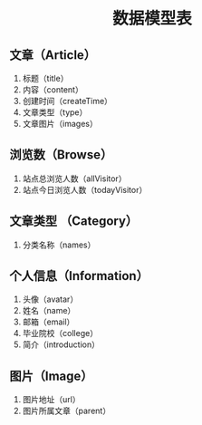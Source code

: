# <center>数据模型表</center>
## 文章（Article）
1. 标题（title）
2. 内容（content）
3. 创建时间（createTime）
4. 文章类型（type）
5. 文章图片（images）

## 浏览数（Browse）
1. 站点总浏览人数（allVisitor）
2. 站点今日浏览人数（todayVisitor）

## 文章类型 （Category）
1. 分类名称（names）

## 个人信息（Information）
1. 头像（avatar）
2. 姓名（name）
3. 邮箱（email）
4. 毕业院校（college）
5.  简介（introduction）

## 图片（Image）
1. 图片地址（url）
2. 图片所属文章（parent）
